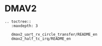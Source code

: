 # DMAV2

```{eval-rst}
.. toctree::
   :maxdepth: 3

   dmav2_uart_rx_circle_transfer/README_en
   dmav2_half_tc_irq/README_en

```
